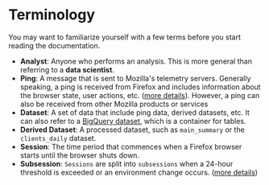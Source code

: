 # Terminology

You may want to familiarize yourself with a few terms before you start reading the documentation.

* **Analyst**: Anyone who performs an analysis.
  This is more general than referring to a **data scientist**.
* **Ping**: A message that is sent to Mozilla's telemetry servers. Generally speaking, a ping is received from Firefox and includes information about the browser state, user actions, etc.
([more details](https://firefox-source-docs.mozilla.org/toolkit/components/telemetry/telemetry/data/common-ping.html)). However, a ping can also be received from other Mozilla products or services
* **Dataset**: A set of data that include ping data, derived datasets, etc. It can also refer to a [BigQuery dataset](https://cloud.google.com/bigquery/docs/datasets-intro), which is a container for tables.
* **Derived Dataset**: A processed dataset, such as `main_summary` or the
  `clients_daily` dataset.
* **Session**: The time period that commences when a Firefox browser starts until the browser shuts down.
* **Subsession**: `Sessions` are split into `subsessions` when a 24-hour threshold is exceeded or an environment change occurs.
([more details](https://firefox-source-docs.mozilla.org/toolkit/components/telemetry/telemetry/concepts/sessions.html?highlight=subsession))